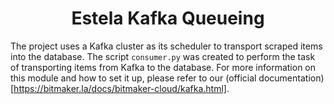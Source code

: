 <h1 align="center">Estela Kafka Queueing</h1>

The project uses a Kafka cluster as its scheduler to transport scraped items into the database. The script `consumer.py`
was created to perform the task of transporting items from Kafka to the database. For more information on this module
and how to set it up, please refer to our (official documentation)[https://bitmaker.la/docs/bitmaker-cloud/kafka.html].
